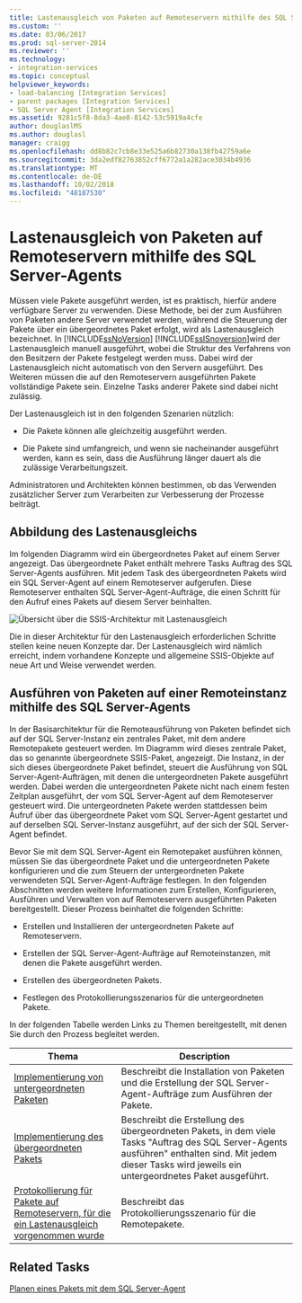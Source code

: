 ```yaml
---
title: Lastenausgleich von Paketen auf Remoteservern mithilfe des SQL Server-Agents | Microsoft-Dokumentation
ms.custom: ''
ms.date: 03/06/2017
ms.prod: sql-server-2014
ms.reviewer: ''
ms.technology:
- integration-services
ms.topic: conceptual
helpviewer_keywords:
- load-balancing [Integration Services]
- parent packages [Integration Services]
- SQL Server Agent [Integration Services]
ms.assetid: 9281c5f8-8da3-4ae8-8142-53c5919a4cfe
author: douglaslMS
ms.author: douglasl
manager: craigg
ms.openlocfilehash: dd8b82c7cb8e33e525a6b82730a138fb42759a6e
ms.sourcegitcommit: 3da2edf82763852cff6772a1a282ace3034b4936
ms.translationtype: MT
ms.contentlocale: de-DE
ms.lasthandoff: 10/02/2018
ms.locfileid: "48187530"
---
```

# <a name="load-balancing-packages-on-remote-servers-by-using-sql-server-agent"></a>Lastenausgleich von Paketen auf Remoteservern mithilfe des SQL Server-Agents
  Müssen viele Pakete ausgeführt werden, ist es praktisch, hierfür andere verfügbare Server zu verwenden. Diese Methode, bei der zum Ausführen von Paketen andere Server verwendet werden, während die Steuerung der Pakete über ein übergeordnetes Paket erfolgt, wird als Lastenausgleich bezeichnet. In [!INCLUDE[ssNoVersion](../../includes/ssnoversion-md.md)] [!INCLUDE[ssISnoversion](../../includes/ssisnoversion-md.md)]wird der Lastenausgleich manuell ausgeführt, wobei die Struktur des Verfahrens von den Besitzern der Pakete festgelegt werden muss. Dabei wird der Lastenausgleich nicht automatisch von den Servern ausgeführt. Des Weiteren müssen die auf den Remoteservern ausgeführten Pakete vollständige Pakete sein. Einzelne Tasks anderer Pakete sind dabei nicht zulässig.  
  
 Der Lastenausgleich ist in den folgenden Szenarien nützlich:  
  
-   Die Pakete können alle gleichzeitig ausgeführt werden.  
  
-   Die Pakete sind umfangreich, und wenn sie nacheinander ausgeführt werden, kann es sein, dass die Ausführung länger dauert als die zulässige Verarbeitungszeit.  
  
 Administratoren und Architekten können bestimmen, ob das Verwenden zusätzlicher Server zum Verarbeiten zur Verbesserung der Prozesse beiträgt.  
  
## <a name="illustration-of-load-balancing"></a>Abbildung des Lastenausgleichs  
 Im folgenden Diagramm wird ein übergeordnetes Paket auf einem Server angezeigt. Das übergeordnete Paket enthält mehrere Tasks Auftrag des SQL Server-Agents ausführen. Mit jedem Task des übergeordneten Pakets wird ein SQL Server-Agent auf einem Remoteserver aufgerufen. Diese Remoteserver enthalten SQL Server-Agent-Aufträge, die einen Schritt für den Aufruf eines Pakets auf diesem Server beinhalten.  
  
 ![Übersicht über die SSIS-Architektur mit Lastenausgleich](../media/loadbalancingoverview.gif "Overview of SSIS load balancing architecture")  
  
 Die in dieser Architektur für den Lastenausgleich erforderlichen Schritte stellen keine neuen Konzepte dar. Der Lastenausgleich wird nämlich erreicht, indem vorhandene Konzepte und allgemeine SSIS-Objekte auf neue Art und Weise verwendet werden.  
  
## <a name="execution-of-packages-on-a-remote-instance-by-using-sql-server-agent"></a>Ausführen von Paketen auf einer Remoteinstanz mithilfe des SQL Server-Agents  
 In der Basisarchitektur für die Remoteausführung von Paketen befindet sich auf der SQL Server-Instanz ein zentrales Paket, mit dem andere Remotepakete gesteuert werden. Im Diagramm wird dieses zentrale Paket, das so genannte übergeordnete SSIS-Paket, angezeigt. Die Instanz, in der sich dieses übergeordnete Paket befindet, steuert die Ausführung von SQL Server-Agent-Aufträgen, mit denen die untergeordneten Pakete ausgeführt werden. Dabei werden die untergeordneten Pakete nicht nach einem festen Zeitplan ausgeführt, der vom SQL Server-Agent auf dem Remoteserver gesteuert wird. Die untergeordneten Pakete werden stattdessen beim Aufruf über das übergeordnete Paket vom SQL Server-Agent gestartet und auf derselben SQL Server-Instanz ausgeführt, auf der sich der SQL Server-Agent befindet.  
  
 Bevor Sie mit dem SQL Server-Agent ein Remotepaket ausführen können, müssen Sie das übergeordnete Paket und die untergeordneten Pakete konfigurieren und die zum Steuern der untergeordneten Pakete verwendeten SQL Server-Agent-Aufträge festlegen. In den folgenden Abschnitten werden weitere Informationen zum Erstellen, Konfigurieren, Ausführen und Verwalten von auf Remoteservern ausgeführten Paketen bereitgestellt. Dieser Prozess beinhaltet die folgenden Schritte:  
  
-   Erstellen und Installieren der untergeordneten Pakete auf Remoteservern.  
  
-   Erstellen der SQL Server-Agent-Aufträge auf Remoteinstanzen, mit denen die Pakete ausgeführt werden.  
  
-   Erstellen des übergeordneten Pakets.  
  
-   Festlegen des Protokollierungsszenarios für die untergeordneten Pakete.  
  
 In der folgenden Tabelle werden Links zu Themen bereitgestellt, mit denen Sie durch den Prozess begleitet werden.  
  
|Thema|Description|  
|-----------|-----------------|  
|[Implementierung von untergeordneten Paketen](../implementation-of-child-packages.md)|Beschreibt die Installation von Paketen und die Erstellung der SQL Server-Agent-Aufträge zum Ausführen der Pakete.|  
|[Implementierung des übergeordneten Pakets](../implementation-of-the-parent-package.md)|Beschreibt die Erstellung des übergeordneten Pakets, in dem viele Tasks "Auftrag des SQL Server-Agents ausführen" enthalten sind. Mit jedem dieser Tasks wird jeweils ein untergeordnetes Paket ausgeführt.|  
|[Protokollierung für Pakete auf Remoteservern, für die ein Lastenausgleich vorgenommen wurde](../logging-for-load-balanced-packages-on-remote-servers.md)|Beschreibt das Protokollierungsszenario für die Remotepakete.|  
  
## <a name="related-tasks"></a>Related Tasks  
 [Planen eines Pakets mit dem SQL Server-Agent](../schedule-a-package-by-using-sql-server-agent.md)  
  
  
